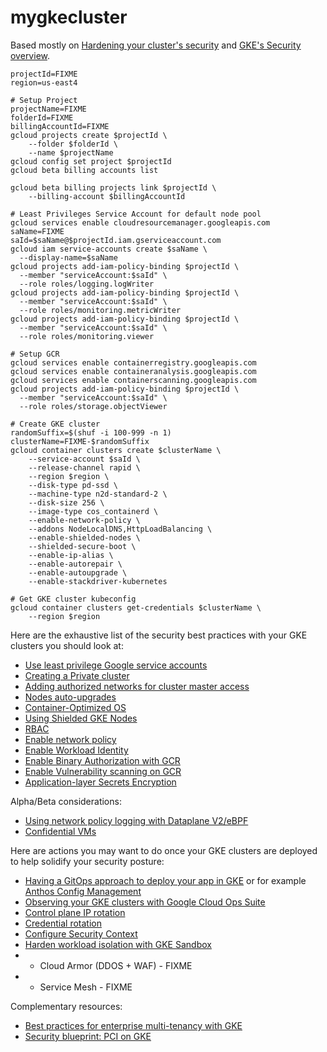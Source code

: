 # mygkecluster

Based mostly on [Hardening your cluster's security](https://cloud.google.com/kubernetes-engine/docs/how-to/hardening-your-cluster) and [GKE's Security overview](https://cloud.google.com/kubernetes-engine/docs/concepts/security-overview).

```
projectId=FIXME
region=us-east4

# Setup Project
projectName=FIXME
folderId=FIXME
billingAccountId=FIXME
gcloud projects create $projectId \
    --folder $folderId \
    --name $projectName
gcloud config set project $projectId
gcloud beta billing accounts list

gcloud beta billing projects link $projectId \
    --billing-account $billingAccountId

# Least Privileges Service Account for default node pool
gcloud services enable cloudresourcemanager.googleapis.com
saName=FIXME
saId=$saName@$projectId.iam.gserviceaccount.com
gcloud iam service-accounts create $saName \
  --display-name=$saName
gcloud projects add-iam-policy-binding $projectId \
  --member "serviceAccount:$saId" \
  --role roles/logging.logWriter
gcloud projects add-iam-policy-binding $projectId \
  --member "serviceAccount:$saId" \
  --role roles/monitoring.metricWriter
gcloud projects add-iam-policy-binding $projectId \
  --member "serviceAccount:$saId" \
  --role roles/monitoring.viewer
  
# Setup GCR
gcloud services enable containerregistry.googleapis.com
gcloud services enable containeranalysis.googleapis.com
gcloud services enable containerscanning.googleapis.com
gcloud projects add-iam-policy-binding $projectId \
  --member "serviceAccount:$saId" \
  --role roles/storage.objectViewer

# Create GKE cluster
randomSuffix=$(shuf -i 100-999 -n 1)
clusterName=FIXME-$randomSuffix
gcloud container clusters create $clusterName \
    --service-account $saId \
    --release-channel rapid \
    --region $region \
    --disk-type pd-ssd \
    --machine-type n2d-standard-2 \
    --disk-size 256 \
    --image-type cos_containerd \
    --enable-network-policy \
    --addons NodeLocalDNS,HttpLoadBalancing \
    --enable-shielded-nodes \
    --shielded-secure-boot \
    --enable-ip-alias \
    --enable-autorepair \
    --enable-autoupgrade \
    --enable-stackdriver-kubernetes

# Get GKE cluster kubeconfig
gcloud container clusters get-credentials $clusterName \
    --region $region
```

Here are the exhaustive list of the security best practices with your GKE clusters you should look at:
- [Use least privilege Google service accounts](https://cloud.google.com/kubernetes-engine/docs/how-to/hardening-your-cluster#use_least_privilege_sa)
- [Creating a Private cluster](https://cloud.google.com/kubernetes-engine/docs/how-to/private-clusters)
- [Adding authorized networks for cluster master access](https://cloud.google.com/kubernetes-engine/docs/how-to/authorized-networks)
- [Nodes auto-upgrades](https://cloud.google.com/kubernetes-engine/docs/concepts/node-auto-upgrades)
- [Container-Optimized OS](https://cloud.google.com/container-optimized-os/docs/concepts/features-and-benefits)
- [Using Shielded GKE Nodes](https://cloud.google.com/kubernetes-engine/docs/how-to/shielded-gke-nodes)
- [RBAC](https://cloud.google.com/kubernetes-engine/docs/how-to/role-based-access-control)
- [Enable network policy](https://cloud.google.com/kubernetes-engine/docs/how-to/network-policy)
- [Enable Workload Identity](https://cloud.google.com/kubernetes-engine/docs/how-to/workload-identity)
- [Enable Binary Authorization with GCR](https://cloud.google.com/binary-authorization/docs/overview)
- [Enable Vulnerability scanning on GCR](https://cloud.google.com/container-registry/docs/vulnerability-scanning)
- [Application-layer Secrets Encryption](https://cloud.google.com/kubernetes-engine/docs/how-to/encrypting-secrets)

Alpha/Beta considerations:
- [Using network policy logging with Dataplane V2/eBPF](https://cloud.google.com/kubernetes-engine/docs/how-to/network-policy-logging)
- [Confidential VMs](https://cloud.google.com/blog/products/identity-security/introducing-google-cloud-confidential-computing-with-confidential-vms)

Here are actions you may want to do once your GKE clusters are deployed to help solidify your security posture:
- [Having a GitOps approach to deploy your app in GKE](https://www.weave.works/blog/what-is-gitops-really) or for example [Anthos Config Management](https://cloud.google.com/anthos/config-management)
- [Observing your GKE clusters with Google Cloud Ops Suite](https://cloud.google.com/stackdriver/docs/solutions/gke/observing)
- [Control plane IP rotation](https://cloud.google.com/kubernetes-engine/docs/how-to/ip-rotation)
- [Credential rotation](https://cloud.google.com/kubernetes-engine/docs/how-to/credential-rotation)
- [Configure Security Context](https://kubernetes.io/docs/tasks/configure-pod-container/security-context/)
- [Harden workload isolation with GKE Sandbox](https://cloud.google.com/kubernetes-engine/docs/how-to/sandbox-pods)
- + Cloud Armor (DDOS + WAF) - FIXME
- + Service Mesh - FIXME

Complementary resources:
- [Best practices for enterprise multi-tenancy with GKE](https://cloud.google.com/kubernetes-engine/docs/best-practices/enterprise-multitenancy)
- [Security blueprint: PCI on GKE](https://cloud.google.com/architecture/blueprints/gke-pci-dss-blueprint)

